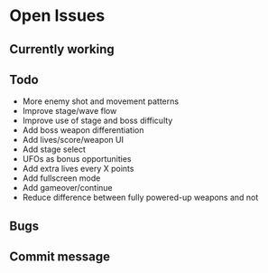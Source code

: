 # Open Issues

## Currently working

## Todo

- More enemy shot and movement patterns
- Improve stage/wave flow
- Improve use of stage and boss difficulty
- Add boss weapon differentiation
- Add lives/score/weapon UI
- Add stage select
- UFOs as bonus opportunities
- Add extra lives every X points
- Add fullscreen mode
- Add gameover/continue
- Reduce difference between fully powered-up weapons and not

## Bugs

## Commit message
